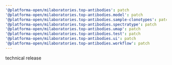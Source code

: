 ```yaml
---
'@platforma-open/milaboratories.top-antibodies': patch
'@platforma-open/milaboratories.top-antibodies.model': patch
'@platforma-open/milaboratories.top-antibodies.sample-clonotypes': patch
'@platforma-open/milaboratories.top-antibodies.spectratype': patch
'@platforma-open/milaboratories.top-antibodies.umap': patch
'@platforma-open/milaboratories.top-antibodies.test': patch
'@platforma-open/milaboratories.top-antibodies.ui': patch
'@platforma-open/milaboratories.top-antibodies.workflow': patch
---
```


technical release

